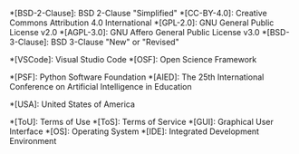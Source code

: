 <!-- Licenses -->
*[BSD-2-Clause]: BSD 2-Clause "Simplified"
*[CC-BY-4.0]: Creative Commons Attribution 4.0 International
*[GPL-2.0]: GNU General Public License v2.0
*[AGPL-3.0]: GNU Affero General Public License v3.0
*[BSD-3-Clause]: BSD 3-Clause "New" or "Revised"

<!-- Software -->
*[VSCode]: Visual Studio Code
*[OSF]: Open Science Framework

<!-- Organizations -->
*[PSF]: Python Software Foundation
*[AIED]: The 25th International Conference on Artificial Intelligence in Education

<!-- Locations -->
*[USA]: United States of America

<!-- General -->
*[ToU]: Terms of Use
*[ToS]: Terms of Service
*[GUI]: Graphical User Interface
*[OS]: Operating System
*[IDE]: Integrated Development Environment
